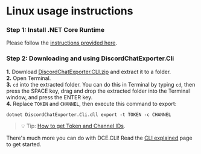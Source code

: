 # Linux usage instructions

### Step 1: Install .NET Core Runtime
Please follow the [instructions provided here](https://github.com/Tyrrrz/DiscordChatExporter/blob/master/.docs/Install-.NET-Core-runtime.md).

### Step 2: Downloading and using DiscordChatExporter.Cli
**1.** Download [DiscordChatExporter.CLI.zip](https://github.com/Tyrrrz/DiscordChatExporter/releases/latest) and extract it to a folder.<br/>
**2.** Open Terminal.<br/>
**3.** `cd` into the extracted folder. You can do this in Terminal by typing `cd`, then press the SPACE key, drag and drop the extracted folder into the Terminal window, and press the ENTER key.<br/>
**4.** Replace `TOKEN` and `CHANNEL`, then execute this command to export:
```
dotnet DiscordChatExporter.Cli.dll export -t TOKEN -c CHANNEL
```
> 💡 Tip: [How to get Token and Channel IDs](https://github.com/Tyrrrz/DiscordChatExporter/blob/master/.docs/Obtaining-Token-and-Channel-IDs.md). 

There's much more you can do with DCE.CLI! Read the [CLI explained](https://github.com/Tyrrrz/DiscordChatExporter/blob/master/.docs/GUI%2C-CLI-and-Formats-explained.md#dcecli-commands-) page to get started.